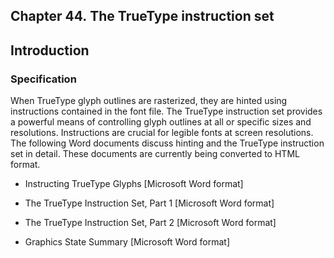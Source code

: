 <div xmlns="http://www.w3.org/1999/xhtml" role="" class="chapter"><div class="titlepage"><div><div><h2 class="title"><a name="chapter.ttinst"></a>Chapter 44. The TrueType instruction set</h2></div></div></div><div role="fragment" class="section"><div class="titlepage"><div><div><h2 class="title" style="clear: both"><a name="idm114626178496"></a>Introduction</h2></div></div></div><div role="specification" class="section"><div class="titlepage"><div><div><h3 class="title"><a name="section.44.1.1"></a>Specification</h3></div></div></div><p role="">When TrueType glyph outlines are rasterized, they are
	hinted using instructions contained in the font file. The
	TrueType instruction set provides a powerful means of
	controlling glyph outlines at all or specific sizes and
	resolutions. Instructions are crucial for legible fonts at
	screen resolutions. The following Word documents discuss
	hinting and the TrueType instruction set in detail. These
	documents are currently being converted to HTML format.</p><div role="" class="itemizedlist"><ul class="itemizedlist" style="list-style-type: disc; "><li role="" class="listitem"><p role="">Instructing TrueType Glyphs [Microsoft Word format]</p></li><li role="" class="listitem"><p role="">The TrueType Instruction Set, Part 1 [Microsoft Word
	    format]</p></li><li role="" class="listitem"><p role="">The TrueType Instruction Set, Part 2 [Microsoft Word
	    format]</p></li><li role="" class="listitem"><p role="">Graphics State Summary [Microsoft Word format]</p></li></ul></div></div></div></div>